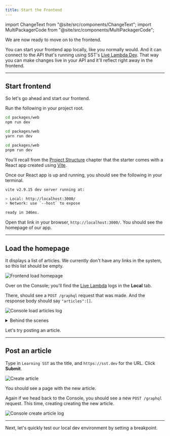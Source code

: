 ```yaml
---
title: Start the Frontend
---
```


import ChangeText from "@site/src/components/ChangeText";
import MultiPackagerCode from "@site/src/components/MultiPackagerCode";

We are now ready to move on to the frontend.

You can start your frontend app locally, like you normally would. And it can connect to the API that's running using SST's [Live Lambda Dev](../live-lambda-development.md). That way you can make changes live in your API and it'll reflect right away in the frontend.

---

## Start frontend

So let's go ahead and start our frontend.

<ChangeText>

Run the following in your project root.

</ChangeText>

<MultiPackagerCode>
<TabItem value="npm">

```bash
cd packages/web
npm run dev
```

</TabItem>
<TabItem value="yarn">

```bash
cd packages/web
yarn run dev
```

</TabItem>
<TabItem value="pnpm">

```bash
cd packages/web
pnpm run dev
```

</TabItem>
</MultiPackagerCode>

You'll recall from the [Project Structure](project-structure.md#web) chapter that the starter comes with a React app created using [Vite](https://vitejs.dev/).

Once our React app is up and running, you should see the following in your terminal.

```bash
vite v2.9.15 dev server running at:

> Local: http://localhost:3000/
> Network: use `--host` to expose

ready in 346ms.
```

Open that link in your browser, `http://localhost:3000/`. You should see the homepage of our app.

---

## Load the homepage

It displays a list of articles. We currently don't have any links in the system, so this list should be empty.

![Frontend load homepage](/img/start-frontend/load-homepage.png)

Over on the Console; you'll find the [Live Lambda](../live-lambda-development.md) logs in the **Local** tab.

There, should see a `POST /graphql` request that was made. And the response body should say `"articles":[]`.

![Console load articles log](/img/start-frontend/console-load-articles-log.png)

<details>
<summary>Behind the scenes</summary>

This seemingly simple workflow deserves a quick _behind the scenes_ look. Here's what's happening:

1. Your frontend is running locally.
2. It makes a request to a GraphQL endpoint that's running in AWS.
3. That invokes a Lambda function in AWS.
4. The Lambda function request is then proxied to your local machine.
5. The local version of that function is run.
6. It makes a query to an RDS Postgres database that's in AWS.
7. The logs for the function execution are displayed in the Console.
8. The results of that execution are sent back to AWS.
9. Your frontend then renders those results.

Note that everything here happens in real-time. There's no polling or syncing!

</details>

Let's try posting an article.

---

## Post an article

Type in `Learning SST` as the title, and `https://sst.dev` for the URL. Click **Submit**.

![Create article](/img/start-frontend/create-article.png)

You should see a page with the new article.

Again if we head back to the Console, you should see a new `POST /graphql` request. This time, creating creating the new article.

![Console create article log](/img/start-frontend/console-create-article-log.png)

---

Next, let's quickly test our local dev environment by setting a breakpoint.

